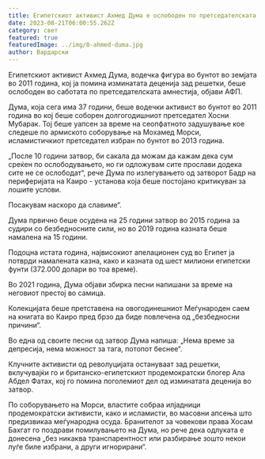 ```yaml
---
title: Египетскиот активист Ахмед Дума е ослободен по претседателската амнестија
date: 2023-08-21T06:00:55.262Z
category: свет
featured: true
featuredImage: ../img/8-ahmed-duma.jpg
author: Вардарски
---
```

Египетскиот активист Ахмед Дума, водечка фигура во бунтот во земјата во 2011 година, кој ја помина изминатата деценија зад решетки, беше ослободен во саботата по претседателската амнестија, објави АФП.

Дума, која сега има 37 години, беше водечки активист во бунтот во 2011 година во кој беше соборен долгогодишниот претседател Хосни Мубарак. Тој беше уапсен за време на сеопфатното задушување кое следеше по армиското соборување на Мохамед Морси, исламистичкиот претседател избран по бунтот во 2013 година.

„После 10 години затвор, би сакала да можам да кажам дека сум среќен по ослободувањето, но ги одложувам сите прослави додека сите не се ослободат“, рече Дума по излегувањето од затворот Бадр на периферијата на Каиро - установа која беше постојано критикуван за лошите услови.

Посакувам наскоро да славиме“.

Дума првично беше осудена на 25 години затвор во 2015 година за судири со безбедносните сили, но во 2019 година казната беше намалена на 15 години.

Подоцна истата година, највисокиот апелационен суд во Египет ја потврди намалената казна, како и казната од шест милиони египетски фунти (372.000 долари во тоа време).

Во 2021 година, Дума објави збирка песни напишани за време на неговиот престој во самица.

Колекцијата беше претставена на овогодинешниот Меѓународен саем на книгата во Каиро пред брзо да биде повлечена од „безбедносни причини“.

Во една од своите песни од затвор Дума напиша: „Нема време за депресија, нема можност за тага, потопот беснее“.

Клучните активисти од револуцијата остануваат зад решетки, вклучувајќи го и британско-египетскиот продемократски блогер Ала Абдел Фатах, кој го помина поголемиот дел од изминатата деценија во затвор.

По соборувањето на Морси, властите собраа илјадници продемократски активисти, како и исламисти, во масовни апсења што предизвикаа меѓународна осуда.
Бранителот за човекови права Хосам Бахгат го поздрави помилувањето на Дума, но рече дека одлуката е донесена „без никаква транспарентност или разбирање зошто некои луѓе биле избрани, а други игнорирани“.